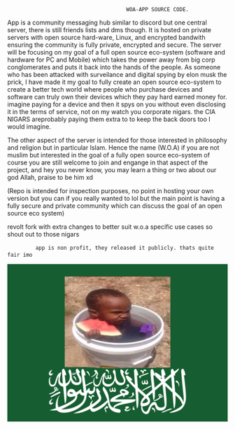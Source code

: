                                           WOA-APP SOURCE CODE.

App is a community messaging hub similar to discord but one central server, there is still friends lists and dms though.
It is hosted on private servers with open source hard-ware, Linux, and encrypted bandwith ensuring the community is fully
private, encrypted and secure. The server will be focusing on my goal of a full open source eco-system (software and hardware for PC and Mobile) 
which takes the power away from big corp conglomerates and puts it back into the hands of the people. As someone who has been 
attacked with surveilance and digital spying by elon musk the prick, I have made it my goal to fully create an open source eco-system to create
a better tech world where people who purchase  devices and software can truly own their devices which they pay hard earned money for. 
imagine paying for a device and then it spys on you without even disclosing it in the terms of service, not on my watch you corporate nigars. 
              the CIA NIGARS areprobably paying them extra to to keep the back doors too I would imagine.

 The other aspect of the server is intended for those interested in philosophy and religion but in particular Islam. Hence the name (W.O.A)
 if you are not muslim but interested in the goal of a fully open source eco-system of course you are still welcome to join and engange in 
    that aspect of the project, and hey you never know, you may learn a thing or two about our god Allah, praise to be him xd

(Repo is intended for inspection purposes, no point in hosting your own version but you can if you really wanted to lol but the main point
           is having a fully secure and private community which can discuss the goal of an open source eco system)


revolt fork with extra changes to better suit w.o.a specific use cases so shout out to those nigars

             app is non profit, they released it publicly. thats quite fair imo 
![ezcv logo](https://github.com/preppo/woa-app/blob/main/possible%20logo.png?raw=true)
